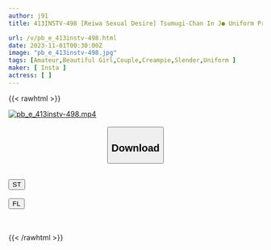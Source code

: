 ```yaml
---
author: j91
title: 413INSTV-498 [Reiwa Sexual Desire] Tsumugi-Chan In J● Uniform Private Sex Of An Elderly Couple Leaked! ! The Estrus Copulation Of Young Men Who Devour Pleasure With Their Underdeveloped Bodies Is Too Amazing. Just Wild! There Will Also Be A Second Round.

url: /v/pb_e_413instv-498.html
date: 2023-11-01T00:30:00Z
image: "pb_e_413instv-498.jpg"
tags: [Amateur,Beautiful Girl,Couple,Creampie,Slender,Uniform ]
maker: [ Insta ]
actress: [ ]
---
```



{{< rawhtml >}}

<div class="video" data-videoid="4PYkqGA1k0CGMO">
    <a href="javascript:;">
        <img src="https://my.j91.asia/v/pb_e_413instv-498.jpg" width="WIDTH" height="HEIGHT" alt="pb_e_413instv-498.mp4" loading="lazy">
    </a>
</div>

<script type="text/javascript" src="https://j91.asia/asset/on-demand-st.js"></script>

<br>
  <link rel="stylesheet" href="https://j91.asia/asset/bs5.css">
  
  <center>
  <button class="btn btn-primary" type="button" data-bs-toggle="collapse" data-bs-target=".multi-collapse" aria-expanded="false" aria-controls="multiCollapseExample1 multiCollapseExample2"><h2>Download</h2></button></center>
</p>
<div class="row">
  <div class="col">
    <div class="collapse multi-collapse" id="multiCollapseExample1">
      <div class="card card-body">
	      	      <br>
<div class="buttons">  
<a href="https://streamtape.to/v/4PYkqGA1k0CGMO"><button class="btn-hover color-3"><i class="fa fa-download"></i> ST</button></a></div>
    </div>
  </div>
</div>
  <div class="col">
    <div class="collapse multi-collapse" id="multiCollapseExample2">
      <div class="card card-body">
	      <br>
<div class="buttons">
    <a href="https://filelions.online/f/8s9hvrr9lp79"><button class="btn-hover color-9"><i class="fa fa-download"></i> FL</button></a></div>
<br><br>
      </div>
    </div>
  </div>
</div>

{{< /rawhtml >}}
